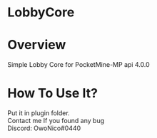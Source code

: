 # LobbyCore
# Overview
Simple Lobby Core for PocketMine-MP api 4.0.0
# How To Use It?
Put it in plugin folder.
</br>
Contact me If you found any bug
</br>
Discord: OwoNico#0440
